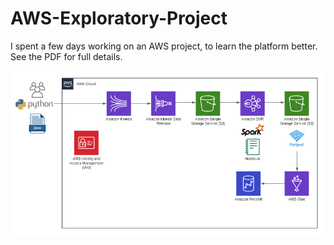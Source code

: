 # AWS-Exploratory-Project

I spent a few days working on an AWS project, to learn the platform better. See the PDF for full details.

![AWS Project](AWSProject.PNG)
